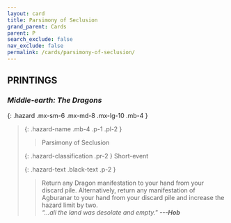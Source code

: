 ```yaml
---
layout: card
title: Parsimony of Seclusion
grand_parent: Cards
parent: P
search_exclude: false
nav_exclude: false
permalink: /cards/parsimony-of-seclusion/
---
```


## PRINTINGS


### _Middle-earth: The Dragons_

{: .hazard .mx-sm-6 .mx-md-8 .mx-lg-10 .mb-4 }
> {: .hazard-name .mb-4 .p-1 .pl-2 }
> > <div class="hazard-mp"></div>
> > <div class="card-name">Parsimony of Seclusion</div>
>
> {: .hazard-classification .pr-2 }
> Short-event
>
> {: .hazard-text .black-text .p-2 }
> > Return any Dragon manifestation to your hand from your discard pile. Alternatively, return any manifestation of Agburanar to your hand from your discard pile and increase the hazard limit by two. <br>_“...all the land was desolate and empty."_ ***---&#65279;Hob*** 
>
